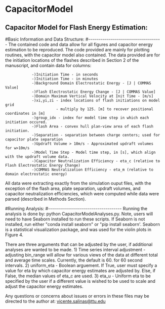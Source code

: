 # CapacitorModel

Capacitor Model for Flash Energy Estimation:
--------------------------------------------

#Basic Information and Data Structure:
#-------------------------------------
The contained code and data allow for all figures and capacitor energy estimation to be reproduced. The code provided are mainly for plotting routines, with the capacitor model also contained. The data provided are for the initiation locations of the flashes described in Section 2 of the manuscript, and contain data for columns:

                -)Initiation Time - in seconds
                -)Initiation Time - in minutes
                -)Background Domain Electrostatic Energy - [J | COMMAS Value]
                -)Flash Electrostatic Energy Change - [J | COMMAS Value]
                -)Domain Maximum Vertical Velocity at Init Time - [m/s]
                -)xi,yi,zi - index locations of flash initiations on model grid
                           - multiply by 125. [m] to recover positional coordinates in [m]
                -)group_idx - index for model time step in which each initiation occured.
                -)Flash Area - convex hull plan-view area of each flash initiation.
                -)Separation - separation between charge centers; used for capacitor plate separation 
                -)Updraft Volume > 10m/s - Approximated updraft volumes for w>10m/s
                -)Model Time Step - Model time step, in [s], which align with the updraft volume data.
                -)Capacitor Neutralization Efficiency - eta_c (relative to Flash Electrostatic Energy Change)
                -)COMMAS Neutralization Efficiency - eta_m (relative to domain electrostatic energy)


All data were extracting exactly from the simulation ouput files, with the exception of the flash area, plate separation, updraft volumes, and capacitor neutralization efficiencies, which were computed while data were parsed (described in Methods Section).

#Running Analysis:
#-------------------------------------
Running the analysis is done by: python CapacitorModelAnalyses.py. Note, users will need to have Seaborn installed to run these scripts. If Seaborn is not installed, run either "conda install seaborn" or "pip install seaborn'. Seaborn is a statistical visualization package, and was used for the violin plots in Figure 4.

There are three arguments that can be adjusted by the user, if additional analyses are wanted to be made.
    1) Time series interval adjustment - adjusting bin_range will allow for various views of the data at different total and    average time scales. Currently, the default is 60. for 60 second intervals.
    2) uniform_eta - Boolean arguement. If True, user must specify a value for eta by which capacitor energy estimates are adjusted by. Else, if False, the median values of eta_c are used.
    3) eta_u - Uniform eta to be specified by the user if a different value is wished to be used to scale and adjust the capacitor energy estimates. 
    
    
    
Any questions or concerns about issues or errors in these files may be directed to the author at: vicente.salinas@ttu.edu

